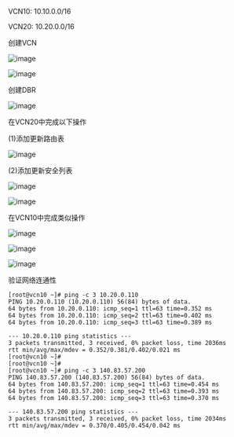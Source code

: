 
VCN10: 10.10.0.0/16

VCN20: 10.20.0.0/16


创建VCN

![image](https://user-images.githubusercontent.com/4653664/179775047-58553ce0-d098-479b-82db-0fb443bf9ad4.png)

![image](https://user-images.githubusercontent.com/4653664/179775448-94cd0f54-1a88-4fd4-8947-3d6c3b6184b0.png)

创建DBR

![image](https://user-images.githubusercontent.com/4653664/179775345-f9df62e4-00ba-4e73-a480-8b1a147a8702.png)


在VCN20中完成以下操作

(1)添加更新路由表

![image](https://user-images.githubusercontent.com/4653664/179775787-ad556c98-22aa-4531-aeea-9665dc192a20.png)


(2)添加更新安全列表

![image](https://user-images.githubusercontent.com/4653664/179775989-8e292310-9540-4680-9964-2974edf1ac46.png)

![image](https://user-images.githubusercontent.com/4653664/179776380-b0a42bb5-78cb-437f-ae67-15a781464562.png)

在VCN10中完成类似操作

![image](https://user-images.githubusercontent.com/4653664/179777014-9f8d1aed-123d-4011-b6c8-8f696572cab3.png)

![image](https://user-images.githubusercontent.com/4653664/179777356-f38ad965-ae0e-4959-9885-35322825afbd.png)

![image](https://user-images.githubusercontent.com/4653664/179777554-3e4b2ad6-eecc-495e-914a-54548b928796.png)

验证网络连通性

```
[root@vcn10 ~]# ping -c 3 10.20.0.110
PING 10.20.0.110 (10.20.0.110) 56(84) bytes of data.
64 bytes from 10.20.0.110: icmp_seq=1 ttl=63 time=0.352 ms
64 bytes from 10.20.0.110: icmp_seq=2 ttl=63 time=0.402 ms
64 bytes from 10.20.0.110: icmp_seq=3 ttl=63 time=0.389 ms

--- 10.20.0.110 ping statistics ---
3 packets transmitted, 3 received, 0% packet loss, time 2036ms
rtt min/avg/max/mdev = 0.352/0.381/0.402/0.021 ms
[root@vcn10 ~]#
[root@vcn10 ~]#
[root@vcn10 ~]# ping -c 3 140.83.57.200
PING 140.83.57.200 (140.83.57.200) 56(84) bytes of data.
64 bytes from 140.83.57.200: icmp_seq=1 ttl=63 time=0.454 ms
64 bytes from 140.83.57.200: icmp_seq=2 ttl=63 time=0.393 ms
64 bytes from 140.83.57.200: icmp_seq=3 ttl=63 time=0.370 ms

--- 140.83.57.200 ping statistics ---
3 packets transmitted, 3 received, 0% packet loss, time 2034ms
rtt min/avg/max/mdev = 0.370/0.405/0.454/0.042 ms
```
